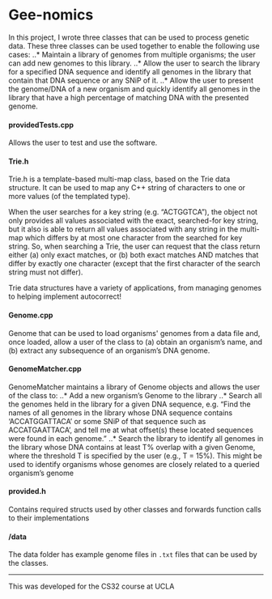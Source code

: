 # Gee-nomics

In this project, I wrote three classes that can be used to process genetic data.
These three classes can be used together to enable the following use cases:
..* Maintain a library of genomes from multiple organisms; the user can add new
genomes to this library.
..* Allow the user to search the library for a specified DNA sequence and identify all
genomes in the library that contain that DNA sequence or any SNiP of it.
..* Allow the user to present the genome/DNA of a new organism and quickly
identify all genomes in the library that have a high percentage of matching DNA
with the presented genome.

#### providedTests.cpp

Allows the user to test and use the software.

#### Trie.h

Trie.h is a template-based multi-map class, based on the Trie data structure. It can 
be used to map any C++ string of characters to one or more values (of the templated type).

When the user searches for a key string (e.g. “ACTGGTCA”), the object not only provides 
all values associated with the exact, searched-for key string, but it also is able to 
return all values associated with any string in the multi-map which differs by at most 
one character from the searched for key string. So, when searching a Trie, the user can 
request that the class return either (a) only exact matches, or (b) both exact matches 
AND matches that differ by exactly one character (except that the first character of the 
search string must not differ).

Trie data structures have a variety of applications, from managing genomes to 
helping implement autocorrect!

#### Genome.cpp

Genome that can be used to load organisms' genomes from a data file and, once loaded, 
allow a user of the class to (a) obtain an organism’s name, and (b) extract any 
subsequence of an organism’s DNA genome.

#### GenomeMatcher.cpp

GenomeMatcher maintains a library of Genome objects and allows the user of the class to:
..* Add a new organism’s Genome to the library
..* Search all the genomes held in the library for a given DNA sequence, e.g. “Find
the names of all genomes in the library whose DNA sequence contains
‘ACCATGGATTACA’ or some SNiP of that sequence such as
ACCATGAATTACA’, and tell me at what offset(s) these located sequences were
found in each genome.”
..* Search the library to identify all genomes in the library whose DNA contains at
least T% overlap with a given Genome, where the threshold T is specified by the
user (e.g., T = 15%). This might be used to identify organisms whose genomes
are closely related to a queried organism’s genome

#### provided.h

Contains required structs used by other classes and forwards function calls to their
implementations

#### /data

The data folder has example genome files in `.txt` files that can be used by the classes.

---

This was developed for the CS32 course at UCLA
